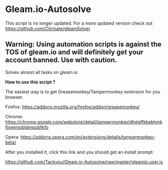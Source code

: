 # Gleam.io-Autosolve

This script is no longer updated.
For a more updated version check out https://github.com/Citrinate/gleamSolver

Warning: Using automation scripts is against the TOS of gleam.io and will definitely get your account banned. Use with caution.
------------------------------------------------------------------------

Solves almost all tasks on gleam.io

**How to use this script ?**

The easiest way is to get Greasemonkey/Tampermonkey extension for you browser.

Firefox: https://addons.mozilla.org/firefox/addon/greasemonkey/

Chrome: https://chrome.google.com/webstore/detail/tampermonkey/dhdgffkkebhmkfjojejmpbldmpobfkfo

Opera: https://addons.opera.com/en/extensions/details/tampermonkey-beta/

After you installed it, click this link and you should get an install prompt:

https://github.com/Tackyou/Gleam.io-Autosolve/raw/master/gleamio.user.js

